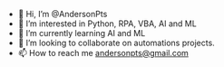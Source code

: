 - 👋 Hi, I’m @AndersonPts
- 👀 I’m interested in Python, RPA, VBA, AI and ML
- 🌱 I’m currently learning AI and ML
- 💞️ I’m looking to collaborate on automations projects.
- 📫 How to reach me andersonpts@gmail.com

<!---
AndersonPts/AndersonPts is a ✨ special ✨ repository because its `README.md` (this file) appears on your GitHub profile.
You can click the Preview link to take a look at your changes.
--->
